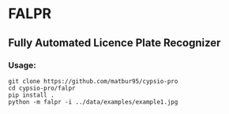 # FALPR
## Fully Automated Licence Plate Recognizer

### Usage:
```
git clone https://github.com/matbur95/cypsio-pro
cd cypsio-pro/falpr
pip install .
python -m falpr -i ../data/examples/example1.jpg
```
